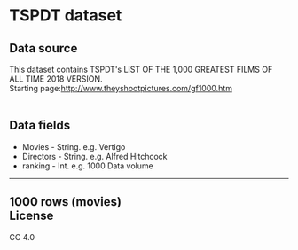 TSPDT dataset<br>
=======
Data source<br>
-------
This dataset contains TSPDT's LIST OF THE 1,000 GREATEST FILMS OF ALL TIME 2018 VERSION.<br>
Starting page:http://www.theyshootpictures.com/gf1000.htm <br>
<br>

Data fields <br>
-------
* Movies - String. e.g. Vertigo
* Directors - String. e.g. Alfred Hitchcock
* ranking - Int. e.g. 1000
Data volume<br>
------
1000 rows (movies) <br>
License<br>
-------
CC 4.0
